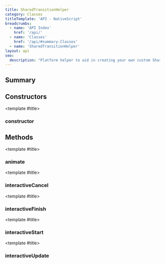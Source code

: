 ```yaml
---
title: SharedTransitionHelper
category: Classes
titleTemplate: 'API - NativeScript'
breadcrumbs: 
  - name: 'API Index'
    href: '/api/'
  - name: 'Classes'
    href: '/api/#summary-Classes'
  - name: 'SharedTransitionHelper'
layout: api
seo:
  description: "Platform helper to aid in creating your own custom Shared Element Transition classes.\n(iOS Only)"
---
```


<!-- This page is auto generated, do not edit manually. -->
<!-- Run "yarn generate:api-docs" to regenerate -->

<script setup lang="ts">
  import { provide } from "vue";
  import API_DATA from "./SharedTransitionHelper.data.json";
  
  provide('API_DATA', API_DATA);
</script>

<APIRefHierarchy v-once />

<APIRefComment commentBase64="eyJibG9ja1RhZ3MiOltdLCJtb2RpZmllclRhZ3MiOnt9LCJzdW1tYXJ5IjpbeyJraW5kIjoidGV4dCIsInRleHQiOiJQbGF0Zm9ybSBoZWxwZXIgdG8gYWlkIGluIGNyZWF0aW5nIHlvdXIgb3duIGN1c3RvbSBTaGFyZWQgRWxlbWVudCBUcmFuc2l0aW9uIGNsYXNzZXMuXG4oaU9TIE9ubHkpIn1dfQ==" v-once />

## <Heading ignore>Summary</Heading>

<APIRefSummary v-once />

## Constructors

<div class="">

<APIRef for="32735" v-once>

<template #title>

### constructor

</template>

</APIRef>

</div>

## Methods

<div class="isStatic">

<APIRef for="32709" v-once>

<template #title>

### animate

</template>

</APIRef>

</div>

<div class="isStatic">

<APIRef for="32725" v-once>

<template #title>

### interactiveCancel

</template>

</APIRef>

</div>

<div class="isStatic">

<APIRef for="32730" v-once>

<template #title>

### interactiveFinish

</template>

</APIRef>

</div>

<div class="isStatic">

<APIRef for="32714" v-once>

<template #title>

### interactiveStart

</template>

</APIRef>

</div>

<div class="isStatic">

<APIRef for="32719" v-once>

<template #title>

### interactiveUpdate

</template>

</APIRef>

</div>
